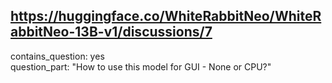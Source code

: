 ## https://huggingface.co/WhiteRabbitNeo/WhiteRabbitNeo-13B-v1/discussions/7

contains_question: yes  
question_part: "How to use this model for GUI - None or CPU?"